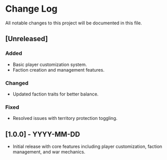 # Change Log

All notable changes to this project will be documented in this file.

## [Unreleased]

### Added
- Basic player customization system.
- Faction creation and management features.

### Changed
- Updated faction traits for better balance.

### Fixed
- Resolved issues with territory protection toggling.

## [1.0.0] - YYYY-MM-DD
- Initial release with core features including player customization, faction management, and war mechanics.
